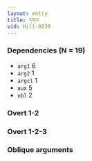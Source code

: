```yaml
---
layout: entry
title: དགའ་
vid: Hill:0239
---
```

### Dependencies (N = 19)
* `arg1` 6
* `arg2` 1
* `argcl` 1
* `aux` 5
* `obl` 2


### Overt 1-2


### Overt 1-2-3


### Oblique arguments
